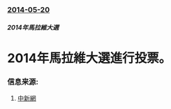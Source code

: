 ### [2014-05-20](/zh/news/2014/05/20/index.md)

##### 2014年馬拉維大選
# 2014年馬拉維大選進行投票。 




### 信息来源:

1. [中新網](http://www.chinanews.com/gj/2014/05-20/6191137.shtml)

